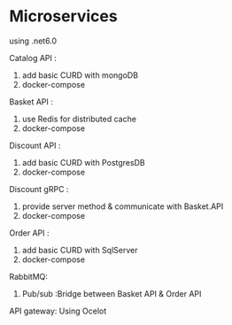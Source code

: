 # Microservices

using .net6.0

Catalog API : 
1. add basic CURD with mongoDB
2. docker-compose

Basket API :
1. use Redis for distributed cache
2. docker-compose

Discount API :
1. add basic CURD with PostgresDB 
2. docker-compose

Discount gRPC :
1. provide server method & communicate with Basket.API
2. docker-compose

Order API :
1. add basic CURD with SqlServer 
2. docker-compose

RabbitMQ:
1. Pub/sub :Bridge between Basket API & Order API

API gateway:
Using Ocelot
